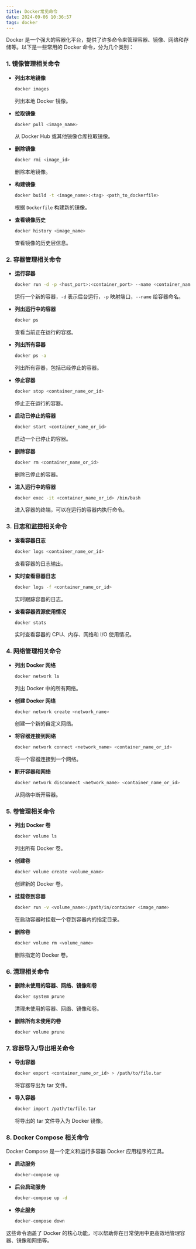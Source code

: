 ```yaml
---
title: Docker常见命令
date: 2024-09-06 10:36:57
tags: docker
---
```


Docker 是一个强大的容器化平台，提供了许多命令来管理容器、镜像、网络和存储等。以下是一些常用的 Docker 命令，分为几个类别：

### 1. **镜像管理相关命令**

- **列出本地镜像**
  ```bash
  docker images
  ```
  列出本地 Docker 镜像。

- **拉取镜像**
  ```bash
  docker pull <image_name>
  ```
  从 Docker Hub 或其他镜像仓库拉取镜像。

- **删除镜像**
  ```bash
  docker rmi <image_id>
  ```
  删除本地镜像。

- **构建镜像**
  ```bash
  docker build -t <image_name>:<tag> <path_to_dockerfile>
  ```
  根据 `Dockerfile` 构建新的镜像。

- **查看镜像历史**
  ```bash
  docker history <image_name>
  ```
  查看镜像的历史层信息。

### 2. **容器管理相关命令**

- **运行容器**
  ```bash
  docker run -d -p <host_port>:<container_port> --name <container_name> <image_name>
  ```
  运行一个新的容器，`-d` 表示后台运行，`-p` 映射端口，`--name` 给容器命名。

- **列出运行中的容器**
  ```bash
  docker ps
  ```
  查看当前正在运行的容器。

- **列出所有容器**
  ```bash
  docker ps -a
  ```
  列出所有容器，包括已经停止的容器。

- **停止容器**
  ```bash
  docker stop <container_name_or_id>
  ```
  停止正在运行的容器。

- **启动已停止的容器**
  ```bash
  docker start <container_name_or_id>
  ```
  启动一个已停止的容器。

- **删除容器**
  ```bash
  docker rm <container_name_or_id>
  ```
  删除已停止的容器。

- **进入运行中的容器**
  ```bash
  docker exec -it <container_name_or_id> /bin/bash
  ```
  进入容器的终端，可以在运行的容器内执行命令。

### 3. **日志和监控相关命令**

- **查看容器日志**
  ```bash
  docker logs <container_name_or_id>
  ```
  查看容器的日志输出。

- **实时查看容器日志**
  ```bash
  docker logs -f <container_name_or_id>
  ```
  实时跟踪容器的日志。

- **查看容器资源使用情况**
  ```bash
  docker stats
  ```
  实时查看容器的 CPU、内存、网络和 I/O 使用情况。

### 4. **网络管理相关命令**

- **列出 Docker 网络**
  ```bash
  docker network ls
  ```
  列出 Docker 中的所有网络。

- **创建 Docker 网络**
  ```bash
  docker network create <network_name>
  ```
  创建一个新的自定义网络。

- **将容器连接到网络**
  ```bash
  docker network connect <network_name> <container_name_or_id>
  ```
  将一个容器连接到一个网络。

- **断开容器和网络**
  ```bash
  docker network disconnect <network_name> <container_name_or_id>
  ```
  从网络中断开容器。

### 5. **卷管理相关命令**

- **列出 Docker 卷**
  ```bash
  docker volume ls
  ```
  列出所有 Docker 卷。

- **创建卷**
  ```bash
  docker volume create <volume_name>
  ```
  创建新的 Docker 卷。

- **挂载卷到容器**
  ```bash
  docker run -v <volume_name>:/path/in/container <image_name>
  ```
  在启动容器时挂载一个卷到容器内的指定目录。

- **删除卷**
  ```bash
  docker volume rm <volume_name>
  ```
  删除指定的 Docker 卷。

### 6. **清理相关命令**

- **删除未使用的容器、网络、镜像和卷**
  ```bash
  docker system prune
  ```
  清理未使用的容器、网络、镜像和卷。

- **删除所有未使用的卷**
  ```bash
  docker volume prune
  ```

### 7. **容器导入/导出相关命令**

- **导出容器**
  ```bash
  docker export <container_name_or_id> > /path/to/file.tar
  ```
  将容器导出为 tar 文件。

- **导入容器**
  ```bash
  docker import /path/to/file.tar
  ```
  将导出的 tar 文件导入为 Docker 镜像。

### 8. **Docker Compose 相关命令**
Docker Compose 是一个定义和运行多容器 Docker 应用程序的工具。

- **启动服务**
  ```bash
  docker-compose up
  ```

- **后台启动服务**
  ```bash
  docker-compose up -d
  ```

- **停止服务**
  ```bash
  docker-compose down
  ```

这些命令涵盖了 Docker 的核心功能，可以帮助你在日常使用中更高效地管理容器、镜像和网络等。
